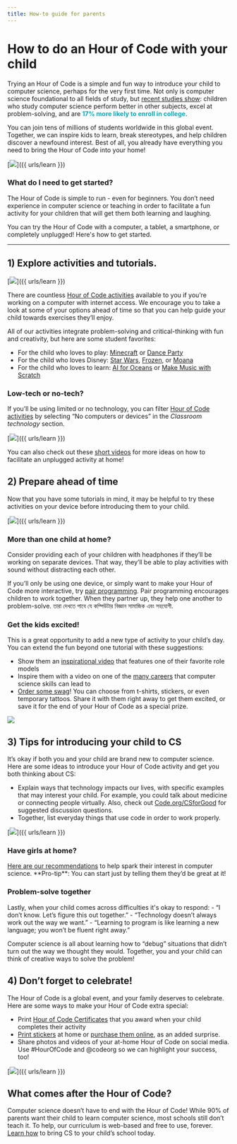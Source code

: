 ```yaml
---
title: How-to guide for parents
---
```


# How to do an Hour of Code with your child
Trying an Hour of Code is a simple and fun way to introduce your child to computer science, perhaps for the very first time. Not only is computer science foundational to all fields of study, but <a href="https://medium.com/@codeorg/cs-helps-students-outperform-in-school-college-and-workplace-66dd64a69536">recent studies show</a>: children who study computer science perform better in other subjects, excel at problem-solving, and are <font color="00adbc"><b>17% more likely to enroll in college</b></font>.

You can join tens of millions of students worldwide in this global event. Together, we can inspire kids to learn, break stereotypes, and help children discover a newfound interest. Best of all, you already have everything you need to bring the Hour of Code into your home!

[<img src="/images/fit-600/Marketing/mother-helping-her-daughter-use-a-laptop-4260325.jpg" />]({{ urls/learn }})

<h3>What do I need to get started?</h3>
The Hour of Code is simple to run - even for beginners. You don’t need experience in computer science or teaching in order to facilitate a fun activity for your children that will get them both learning and laughing.

You can try the Hour of Code with a computer, a tablet, a smartphone, or completely unplugged! Here's how to get started.

***

## 1) Explore activities and tutorials.

[<img src="/images/fit-600/tutorials.png" />]({{ urls/learn }})

There are countless <a href="https://hourofcode.com/us/learn">Hour of Code activities</a> available to you if you’re working on a computer with internet access. We encourage you to take a look at some of your options ahead of time so that you can help guide your child towards exercises they’ll enjoy.

All of our activities integrate problem-solving and critical-thinking with fun and creativity, but here are some student favorites:

- For the child who loves to play: <a href="https://code.org/minecraft">Minecraft</a> or <a href="https://code.org/dance">Dance Party</a>
- For the child who loves Disney: <a href="https://code.org/starwars">Star Wars</a>, <a href="https://studio.code.org/s/frozen/stage/1/puzzle/1">Frozen</a>, or <a href="https://partners.disney.com/hour-of-code?cds&cmp=vanity%7Cnatural%7Cus%7Cmoanahoc%7C">Moana</a>
- For the child who loves to learn: <a href="https://code.org/oceans">AI for Oceans</a> or <a href="https://scratch.mit.edu/projects/editor/?tutorial=music&utm_source=codeorg">Make Music with Scratch</a>

<h3>Low-tech or no-tech?</h3>
If you’ll be using limited or no technology, you can filter <a href="https://hourofcode.com/us/learn">Hour of Code activities</a> by selecting “No computers or devices” in the <em>Classroom technology</em> section.

[<img src="/images/fit-500/Marketing/filtering-activities-hoc.jpg" />]({{ urls/learn }})

You can also check out these <a href="https://www.youtube.com/playlist?list=PLzdnOPI1iJNcpfa4LtbaIl35gqir_5XUu">short videos</a> for more ideas on how to facilitate an unplugged activity at home!

## 2) Prepare ahead of time
Now that you have some tutorials in mind, it may be helpful to try these activities on your device before introducing them to your child.

[<img src="/images/fit-600/Marketing/father-and-children-looking-at-a-laptop-4260749.jpg" />]({{ urls/learn }})

<h3>More than one child at home?</h3>
Consider providing each of your children with headphones if they’ll be working on separate devices. That way, they’ll be able to play activities with sound without distracting each other.

If you’ll only be using one device, or simply want to make your Hour of Code more interactive, try <a href="https://www.youtube.com/watch?v=vgkahOzFH2Q">pair programming</a>. Pair programming encourages children to work together. When they partner up, they help one another to problem-solve. তারা দেখতে পাবে যে কম্পিউটার বিজ্ঞান সামাজিক এবং সহযোগী.

<h3>Get the kids excited! </h3>
This is a great opportunity to add a new type of activity to your child’s day. You can extend the fun beyond one tutorial with these suggestions:

- Show them an <a href="https://www.youtube.com/playlist?list=PLzdnOPI1iJNcadqJAZnbDYShie4gLZQQJ">inspirational video</a> that features one of their favorite role models
- Inspire them with a video on one of the <a href="https://www.youtube.com/playlist?list=PLzdnOPI1iJNfpD8i4Sx7U0y2MccnrNZuP">many careers</a> that computer science skills can lead to
- <a href="https://store.code.org/">Order some swag</a>! You can choose from t-shirts, stickers, or even temporary tattoos. Share it with them right away to get them excited, or save it for the end of your Hour of Code as a special prize.

<a href="https://store.code.org/" target="_blank"><img src="/images/fit-500/Marketing/hourofcodestore.jpg"></a>

## 3) Tips for introducing your child to CS

It’s okay if both you and your child are brand new to computer science. Here are some ideas to introduce your Hour of Code activity and get you both thinking about CS:

- Explain ways that technology impacts our lives, with specific examples that may interest your child. For example, you could talk about medicine or connecting people virtually. Also, check out <a href="https://code.org/csforgood">Code.org/CSforGood</a> for suggested discussion questions.
- Together, list everyday things that use code in order to work properly.

[<img src="/images/fit-600/Marketing/girl-sitting-on-sofa-while-using-tablet-computer-4144035.jpg" />]({{ urls/learn }})

<h3>Have girls at home?</h3>
<a href="https://code.org/girls">Here are our recommendations</a> to help spark their interest in computer science. **Pro-tip**: You can start just by telling them they’d be great at it!

<h3>Problem-solve together</h3>
Lastly, when your child comes across difficulties it's okay to respond:
- “I don’t know. Let’s figure this out together.”
- “Technology doesn’t always work out the way we want.”
- “Learning to program is like learning a new language; you won’t be fluent right away.”

Computer science is all about learning how to “debug” situations that didn’t turn out the way we thought they would. Together, you and your child can think of creative ways to solve the problem!


## 4) Don’t forget to celebrate!

The Hour of Code is a global event, and your family deserves to celebrate. Here are some ways to make your Hour of Code extra special:

- Print <a href="https://staging.code.org/certificates">Hour of Code Certificates</a> that you award when your child completes their activity
- <a href="https://staging.hourofcode.com/us/promote/resources#stickers">Print stickers</a> at home or <a href="https://store.code.org/">purchase them online</a>, as an added surprise.
- Share photos and videos of your at-home Hour of Code on social media. Use #HourOfCode and @codeorg so we can highlight your success, too!

[<img src="/images/fit-600/Marketing/g8TUlHzF.jpeg" />]({{ urls/learn }})

<h2>What comes after the Hour of Code?</h2>

Computer science doesn’t have to end with the Hour of Code! While 90% of parents want their child to learn computer science, most schools still don’t teach it. To help, our curriculum is web-based and free to use, forever. <a href="https://code.org/yourschool">Learn how</a> to bring CS to your child’s school today.